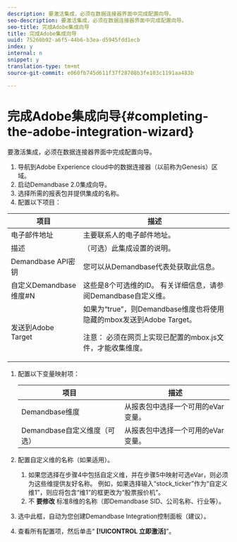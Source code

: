```yaml
---
description: 要激活集成，必须在数据连接器界面中完成配置向导。
seo-description: 要激活集成，必须在数据连接器界面中完成配置向导。
seo-title: 完成Adobe集成向导
title: 完成Adobe集成向导
uuid: 75260b92-a6f5-44b6-b3ea-d5945fdd1ecb
index: y
internal: n
snippet: y
translation-type: tm+mt
source-git-commit: e060fb745d611f37f28708b3fe103c1191aa483b

---
```



# 完成Adobe集成向导{#completing-the-adobe-integration-wizard}

要激活集成，必须在数据连接器界面中完成配置向导。

1. 导航到Adobe Experience cloud中的数据连接器（以前称为Genesis）区域。
1. 启动Demandbase 2.0集成向导。
1. 选择所需的报表包并提供集成的名称。
1. 配置以下项目：

<table id="table_8D60DC7C48C144DC9934749E7F9F65FF"> 
 <thead> 
  <tr> 
   <th colname="col1" class="entry"> 项目 </th> 
   <th colname="col2" class="entry"> 描述 </th> 
  </tr>
 </thead>
 <tbody> 
  <tr> 
   <td colname="col1"> 电子邮件地址 </td> 
   <td colname="col2"> 主要联系人的电子邮件地址。 </td> 
  </tr> 
  <tr> 
   <td colname="col1"> 描述 </td> 
   <td colname="col2"> （可选）此集成设置的说明。 </td> 
  </tr> 
  <tr> 
   <td colname="col1"> Demandbase API密钥 </td> 
   <td colname="col2"> 您可以从Demandbase代表处获取此信息。 </td> 
  </tr> 
  <tr> 
   <td colname="col1"> 自定义Demandbase维度#N </td> 
   <td colname="col2"> 这些是8个可选维的ID。 有关详细信息，请参阅Demandbase自定义维。 </td> 
  </tr> 
  <tr> 
   <td colname="col1"> 发送到Adobe Target </td> 
   <td colname="col2">如果为“true”，则Demandbase维度也将使用隐藏的mbox发送到Adobe Target。 <p>注意： 必须在网页上实现已配置的mbox.js文件，才能收集维度。 </p> </td> 
  </tr> 
 </tbody> 
</table>

1. 配置以下变量映射项：

   | 项目 | 描述 |
   |---|---|
   | Demandbase维度 | 从报表包中选择一个可用的eVar变量。 |
   | Demandbase自定义维度（可选） | 从报表包中选择一个可用的eVar变量。 |

1. 配置自定义维的名称（如果适用）。

   1. 如果您选择在步骤4中包括自定义维，并在步骤5中映射可选eVar，则必须为这些维提供友好名称。 例如，如果选择输入“stock_ticker”作为“自定义维1”，则应将包含“维1”的框更改为“股票报价机”。
   1. 不 **要修改** 标准8维的名称（即Demandbase SID、公司名称、行业等）。

1. 选中此框，自动为您创建Demandbase Integration控制面板（建议）。
1. 查看所有配置项，然后单击“ **[!UICONTROL 立即激活]**”。

